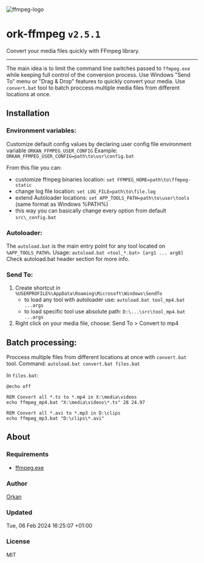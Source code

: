 ![ffmpeg-logo](https://user-images.githubusercontent.com/129182/109426413-f506b680-79ed-11eb-9792-c09119ed708a.jpg)

# ork-ffmpeg `v2.5.1`
Convert your media files quickly with FFmpeg library.

---

The main idea is to limit the command line switches passed to `ffmpeg.exe` while keeping full control of the conversion process.
Use Windows "Send To" menu or "Drag & Drop" features to quickly convert your media.
Use `convert.bat` tool to batch proccess multiple media files from different locations at once.

## Installation

### Environment variables:
Customize default config values by declaring user config file environment variable `ORKAN_FFMPEG_USER_CONFIG`
Example: `ORKAN_FFMPEG_USER_CONFIG=path\to\usr\config.bat`

From this file you can:
- customize ffmpeg binaries location: `set FFMPEG_HOME=path\to\ffmpeg-static`
- change log file location: `set LOG_FILE=path\to\file.log`
- extend Autoloader locations: `set APP_TOOLS_PATH=path\to\user\tools` (same format as Windows %PATH%)
- this way you can basically change every option from default `src\_config.bat` 

### Autoloader:
The `autoload.bat` is the main entry point for any tool located on `%APP_TOOLS_PATH%`.
Usage: `autoload.bat <tool_*.bat> [arg1 ... arg8]`
Check autoload.bat header section for more info.

### Send To:
1. Create shortcut in `%USERPROFILE%\AppData\Roaming\Microsoft\Windows\SendTo`
    - to load any tool with autoloader use: `autoload.bat tool_mp4.bat ...args`
    - to load specific tool use absolute path: `D:\...\src\tool_mp4.bat ...args`
2. Right click on your media file, choose: Send To > Convert to mp4

## Batch processing:
Proccess multiple files from different locations at once with `convert.bat` tool.
Command: `autoload.bat convert.bat files.bat`

In `files.bat`: 
```batch
@echo off

REM Convert all *.ts to *.mp4 in X:\media\videos
echo ffmpeg_mp4.bat "X:\media\videos\*.ts" 28 24.97

REM Convert all *.avi to *.mp3 in D:\clips
echo ffmpeg_mp3.bat "D:\clips\*.avi"
```

## About
### Requirements
* [ffmpeg.exe](https://ffmpeg.org/)

### Author
[Orkan](https://github.com/orkan)

### Updated
Tue, 06 Feb 2024 16:25:07 +01:00

### License
MIT

